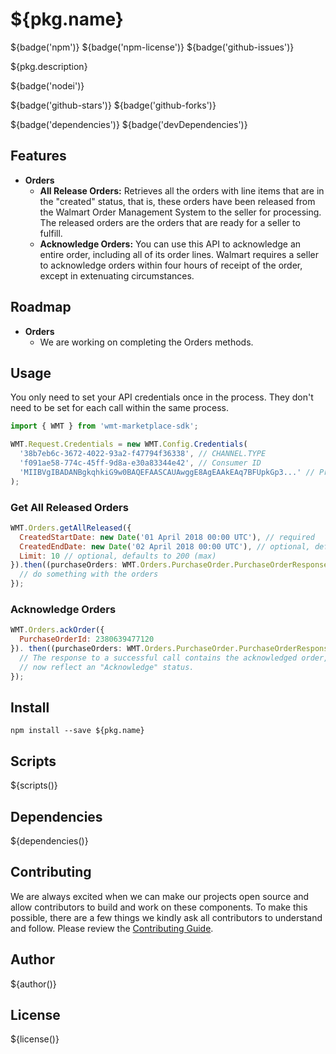 # ${pkg.name}

${badge('npm')} ${badge('npm-license')} ${badge('github-issues')}

${pkg.description}

${badge('nodei')}

${badge('github-stars')}
${badge('github-forks')}

${badge('dependencies')}
${badge('devDependencies')}

## Features

- **Orders**
  - **All Release Orders:** Retrieves all the orders with line items that are in the "created" status, that is, these orders have been released from the Walmart Order Management System to the seller for processing. The released orders are the orders that are ready for a seller to fulfill.
  - **Acknowledge Orders:** You can use this API to acknowledge an entire order, including all of its order lines. Walmart requires a seller to acknowledge orders within four hours of receipt of the order, except in extenuating circumstances.

## Roadmap

- **Orders**
  - We are working on completing the Orders methods.

## Usage

You only need to set your API credentials once in the process. They don't need to be
set for each call within the same process.

```javascript
import { WMT } from 'wmt-marketplace-sdk';

WMT.Request.Credentials = new WMT.Config.Credentials(
  '38b7eb6c-3672-4022-93a2-f47794f36338', // CHANNEL.TYPE
  'f091ae58-774c-45ff-9d8a-e30a83344e42', // Consumer ID
  'MIIBVgIBADANBgkqhkiG9w0BAQEFAASCAUAwggE8AgEAAkEAq7BFUpkGp3...' // Private Key
);
```

### Get All Released Orders

```javascript
WMT.Orders.getAllReleased({
  CreatedStartDate: new Date('01 April 2018 00:00 UTC'), // required
  CreatedEndDate: new Date('02 April 2018 00:00 UTC'), // optional, defaults to current time
  Limit: 10 // optional, defaults to 200 (max)
}).then((purchaseOrders: WMT.Orders.PurchaseOrder.PurchaseOrderResponse) => {
  // do something with the orders
});
```

### Acknowledge Orders

```javascript
WMT.Orders.ackOrder({
  PurchaseOrderId: 2380639477120
}). then((purchaseOrders: WMT.Orders.PurchaseOrder.PurchaseOrderResponse) => {
  // The response to a successful call contains the acknowledged order, which should
  // now reflect an "Acknowledge" status.
});
```

## Install

`npm install --save ${pkg.name}`

## Scripts

${scripts()}

## Dependencies

${dependencies()}

## Contributing

We are always excited when we can make our projects open source and allow contributors to build and work on these components. To make this possible, there are a few things we kindly ask all contributors to understand and follow. Please review the [Contributing Guide](https://www.makanal.eu/contributors/).

## Author

${author()}

## License

${license()}
